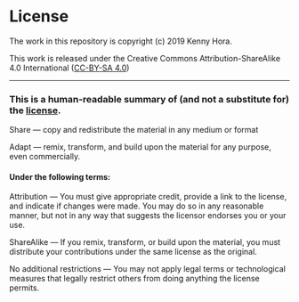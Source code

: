 # License

The work in this repository is copyright (c) 2019 Kenny Hora.

This work is released under the Creative Commons Attribution-ShareAlike
4.0 International ([CC-BY-SA 4.0](https://creativecommons.org/licenses/by-sa/4.0/))

---
### This is a human-readable summary of (and not a substitute for) the [license](https://creativecommons.org/licenses/by-sa/4.0/legalcode).

Share — copy and redistribute the material in any medium or format

Adapt — remix, transform, and build upon the material
for any purpose, even commercially.

#### Under the following terms:
Attribution — You must give appropriate credit, provide a link to the license, and indicate if changes were made. You may do so in any reasonable manner, but not in any way that suggests the licensor endorses you or your use.

ShareAlike — If you remix, transform, or build upon the material, you must distribute your contributions under the same license as the original.

No additional restrictions — You may not apply legal terms or technological measures that legally restrict others from doing anything the license permits.
